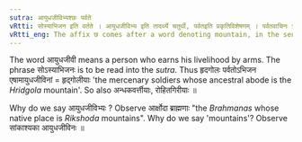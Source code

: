 ```yaml
---
sutra: आयुधजीविभ्यश्छः पर्वते
vRtti: सोस्याभिजन इति वर्तते । आयुधजीविभ्य इति तादर्थ्ये चतुर्थी, पर्वतइति प्रकृतिविशेषणम् । पर्वतवाचिनः प्रथमासमर्थादभिजनादस्येति षष्ठ्यर्थे छः प्रत्ययो भवति ॥
vRtti_eng: The affix छ comes after a word denoting mountain, in the sense of 'this is his mother-land', when it is a person who lives by arms.
---
```

The word आयुधजीवी means a person who earns his livelihood by arms. The phrase सोऽस्याभिजनः is to be read into the _sutra_. Thus हृदगोलः पर्वतोऽभिजन एषामायुधजीविनां = हृद्गोलीयाः 'the mercenary soldiers whose ancestral abode is the _Hridgola_ mountain'. So also अन्धकवर्त्तीयाः, रोहितगिरीयाः ॥

Why do we say आयुधजीविभ्यः ? Observe आर्क्षोदा ब्राह्मणाः "the _Brahmanas_ whose native place is _Rikshoda_ mountains". Why do we say 'mountains'? Observe सांकाश्यका आयुधजीविनः ॥
